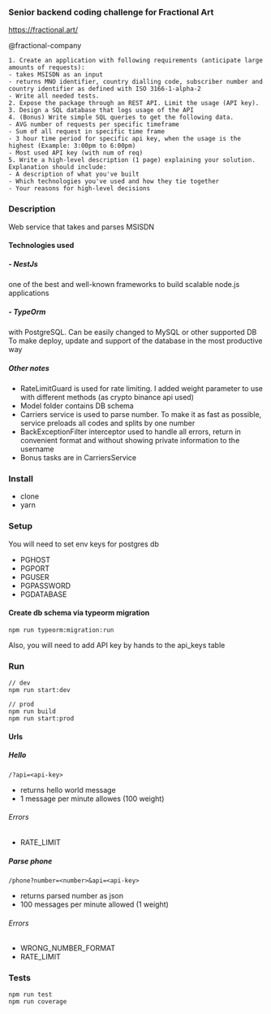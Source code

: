 ### Senior backend coding challenge for Fractional Art
https://fractional.art/

@fractional-company
```
1. Create an application with following requirements (anticipate large amounts of requests):
- takes MSISDN as an input
- returns MNO identifier, country dialling code, subscriber number and country identifier as defined with ISO 3166-1-alpha-2
- Write all needed tests.
2. Expose the package through an REST API. Limit the usage (API key).
3. Design a SQL database that logs usage of the API
4. (Bonus) Write simple SQL queries to get the following data.
- AVG number of requests per specific timeframe
- Sum of all request in specific time frame
- 3 hour time period for specific api key, when the usage is the highest (Example: 3:00pm to 6:00pm)
- Most used API key (with num of req)
5. Write a high-level description (1 page) explaining your solution. Explanation should include:
- A description of what you've built
- Which technologies you've used and how they tie together
- Your reasons for high-level decisions
```


### Description
Web service that takes and parses MSISDN

#### Technologies used
##### - NestJs
one of the best and well-known frameworks to build scalable node.js applications
##### - TypeOrm
with PostgreSQL. Can be easily changed to MySQL or other supported DB
To make deploy, update and support of the database in the most productive way 

##### Other notes
- RateLimitGuard is used for rate limiting. I added weight parameter to use with different methods (as crypto binance api used)
- Model folder contains DB schema
- Carriers service is used to parse number. To make it as fast as possible, service preloads all codes and splits by one number
- BackExceptionFilter interceptor used to handle all errors, return in convenient format and without showing private information to the username
- Bonus tasks are in CarriersService

### Install
- clone
- yarn

### Setup
You will need to set env keys for postgres db
- PGHOST
- PGPORT
- PGUSER
- PGPASSWORD
- PGDATABASE

#### Create db schema via typeorm migration
```
npm run typeorm:migration:run
```
Also, you will need to add API key by hands to the api_keys table

### Run
```
// dev
npm run start:dev

// prod
npm run build
npm run start:prod
```

#### Urls
##### Hello
```
/?api=<api-key>
```
- returns hello world message
- 1 message per minute allowes (100 weight)
###### Errors
- RATE_LIMIT 

##### Parse phone
```
/phone?number=<number>&api=<api-key>
```
- returns parsed number as json 
- 100 messages per minute allowed (1 weight)
###### Errors
- WRONG_NUMBER_FORMAT
- RATE_LIMIT


### Tests
```
npm run test
npm run coverage
```
